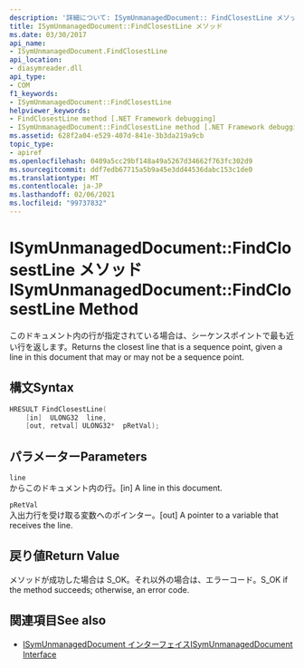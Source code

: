```yaml
---
description: '詳細について: ISymUnmanagedDocument:: FindClosestLine メソッド'
title: ISymUnmanagedDocument::FindClosestLine メソッド
ms.date: 03/30/2017
api_name:
- ISymUnmanagedDocument.FindClosestLine
api_location:
- diasymreader.dll
api_type:
- COM
f1_keywords:
- ISymUnmanagedDocument::FindClosestLine
helpviewer_keywords:
- FindClosestLine method [.NET Framework debugging]
- ISymUnmanagedDocument::FindClosestLine method [.NET Framework debugging]
ms.assetid: 628f2a04-e529-407d-841e-3b3da219a9cb
topic_type:
- apiref
ms.openlocfilehash: 0409a5cc29bf148a49a5267d34662f763fc302d9
ms.sourcegitcommit: ddf7edb67715a5b9a45e3dd44536dabc153c1de0
ms.translationtype: MT
ms.contentlocale: ja-JP
ms.lasthandoff: 02/06/2021
ms.locfileid: "99737832"
---
```

# <a name="isymunmanageddocumentfindclosestline-method"></a><span data-ttu-id="a831e-103">ISymUnmanagedDocument::FindClosestLine メソッド</span><span class="sxs-lookup"><span data-stu-id="a831e-103">ISymUnmanagedDocument::FindClosestLine Method</span></span>

<span data-ttu-id="a831e-104">このドキュメント内の行が指定されている場合は、シーケンスポイントで最も近い行を返します。</span><span class="sxs-lookup"><span data-stu-id="a831e-104">Returns the closest line that is a sequence point, given a line in this document that may or may not be a sequence point.</span></span>  
  
## <a name="syntax"></a><span data-ttu-id="a831e-105">構文</span><span class="sxs-lookup"><span data-stu-id="a831e-105">Syntax</span></span>  
  
```cpp  
HRESULT FindClosestLine(  
    [in]  ULONG32  line,  
    [out, retval] ULONG32*  pRetVal);  
```  
  
## <a name="parameters"></a><span data-ttu-id="a831e-106">パラメーター</span><span class="sxs-lookup"><span data-stu-id="a831e-106">Parameters</span></span>  

 `line`  
 <span data-ttu-id="a831e-107">からこのドキュメント内の行。</span><span class="sxs-lookup"><span data-stu-id="a831e-107">[in] A line in this document.</span></span>  
  
 `pRetVal`  
 <span data-ttu-id="a831e-108">入出力行を受け取る変数へのポインター。</span><span class="sxs-lookup"><span data-stu-id="a831e-108">[out] A pointer to a variable that receives the line.</span></span>  
  
## <a name="return-value"></a><span data-ttu-id="a831e-109">戻り値</span><span class="sxs-lookup"><span data-stu-id="a831e-109">Return Value</span></span>  

 <span data-ttu-id="a831e-110">メソッドが成功した場合は S_OK。それ以外の場合は、エラーコード。</span><span class="sxs-lookup"><span data-stu-id="a831e-110">S_OK if the method succeeds; otherwise, an error code.</span></span>  
  
## <a name="see-also"></a><span data-ttu-id="a831e-111">関連項目</span><span class="sxs-lookup"><span data-stu-id="a831e-111">See also</span></span>

- [<span data-ttu-id="a831e-112">ISymUnmanagedDocument インターフェイス</span><span class="sxs-lookup"><span data-stu-id="a831e-112">ISymUnmanagedDocument Interface</span></span>](isymunmanageddocument-interface.md)
